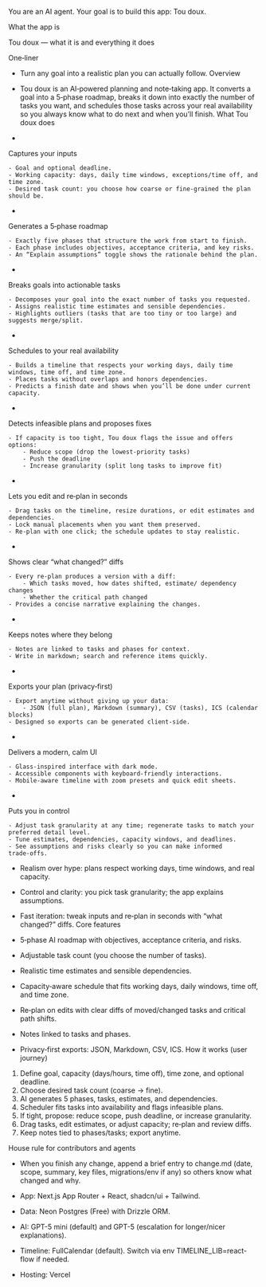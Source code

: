 You are an AI agent. Your goal is to build this app: Tou doux.

What the app is


Tou doux — what it is and everything it does

One‑liner


- Turn any goal into a realistic plan you can actually follow.
Overview


- Tou doux is an AI‑powered planning and note‑taking app. It converts a goal into a 5‑phase roadmap, breaks it down into exactly the number of tasks you want, and schedules those tasks across your real availability so you always know what to do next and when you’ll finish.
What Tou doux does


- 
Captures your inputs


	- Goal and optional deadline.
	- Working capacity: days, daily time windows, exceptions/time off, and time zone.
	- Desired task count: you choose how coarse or fine‑grained the plan should be.
- 
Generates a 5‑phase roadmap


	- Exactly five phases that structure the work from start to finish.
	- Each phase includes objectives, acceptance criteria, and key risks.
	- An “Explain assumptions” toggle shows the rationale behind the plan.
- 
Breaks goals into actionable tasks


	- Decomposes your goal into the exact number of tasks you requested.
	- Assigns realistic time estimates and sensible dependencies.
	- Highlights outliers (tasks that are too tiny or too large) and suggests merge/split.
- 
Schedules to your real availability


	- Builds a timeline that respects your working days, daily time windows, time off, and time zone.
	- Places tasks without overlaps and honors dependencies.
	- Predicts a finish date and shows when you’ll be done under current capacity.
- 
Detects infeasible plans and proposes fixes


	- If capacity is too tight, Tou doux flags the issue and offers options:
		- Reduce scope (drop the lowest‑priority tasks)
		- Push the deadline
		- Increase granularity (split long tasks to improve fit)
- 
Lets you edit and re‑plan in seconds


	- Drag tasks on the timeline, resize durations, or edit estimates and dependencies.
	- Lock manual placements when you want them preserved.
	- Re‑plan with one click; the schedule updates to stay realistic.
- 
Shows clear “what changed?” diffs


	- Every re‑plan produces a version with a diff:
		- Which tasks moved, how dates shifted, estimate/ dependency changes
		- Whether the critical path changed
	- Provides a concise narrative explaining the changes.
- 
Keeps notes where they belong


	- Notes are linked to tasks and phases for context.
	- Write in markdown; search and reference items quickly.
- 
Exports your plan (privacy‑first)


	- Export anytime without giving up your data:
		- JSON (full plan), Markdown (summary), CSV (tasks), ICS (calendar blocks)
	- Designed so exports can be generated client‑side.
- 
Delivers a modern, calm UI


	- Glass‑inspired interface with dark mode.
	- Accessible components with keyboard‑friendly interactions.
	- Mobile‑aware timeline with zoom presets and quick edit sheets.
- 
Puts you in control


	- Adjust task granularity at any time; regenerate tasks to match your preferred detail level.
	- Tune estimates, dependencies, capacity windows, and deadlines.
	- See assumptions and risks clearly so you can make informed trade‑offs.


- Realism over hype: plans respect working days, time windows, and real capacity.
- Control and clarity: you pick task granularity; the app explains assumptions.
- Fast iteration: tweak inputs and re‑plan in seconds with “what changed?” diffs.
Core features


- 5‑phase AI roadmap with objectives, acceptance criteria, and risks.
- Adjustable task count (you choose the number of tasks).
- Realistic time estimates and sensible dependencies.
- Capacity‑aware schedule that fits working days, daily windows, time off, and time zone.
- Re‑plan on edits with clear diffs of moved/changed tasks and critical path shifts.
- Notes linked to tasks and phases.
- Privacy‑first exports: JSON, Markdown, CSV, ICS.
How it works (user journey)


1. Define goal, capacity (days/hours, time off), time zone, and optional deadline.
2. Choose desired task count (coarse → fine).
3. AI generates 5 phases, tasks, estimates, and dependencies.
4. Scheduler fits tasks into availability and flags infeasible plans.
5. If tight, propose: reduce scope, push deadline, or increase granularity.
6. Drag tasks, edit estimates, or adjust capacity; re‑plan and review diffs.
7. Keep notes tied to phases/tasks; export anytime.

House rule for contributors and agents


- When you finish any change, append a brief entry to change.md (date, scope, summary, key files, migrations/env if any) so others know what changed and why.


- App: Next.js App Router + React, shadcn/ui + Tailwind.
- Data: Neon Postgres (Free) with Drizzle ORM.
- AI: GPT-5 mini (default) and GPT-5 (escalation for longer/nicer explanations).
- Timeline: FullCalendar (default). Switch via env TIMELINE_LIB=react-flow if needed.
- Hosting: Vercel

